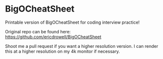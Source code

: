 # BigOCheatSheet
Printable version of BigOCheatSheet for coding interview practice!

Original repo can be found here:
https://github.com/ericdrowell/BigOCheatSheet

Shoot me a pull request if you want a higher resolution version.
I can render this at a higher resolution on my 4k monitor if necessary.
